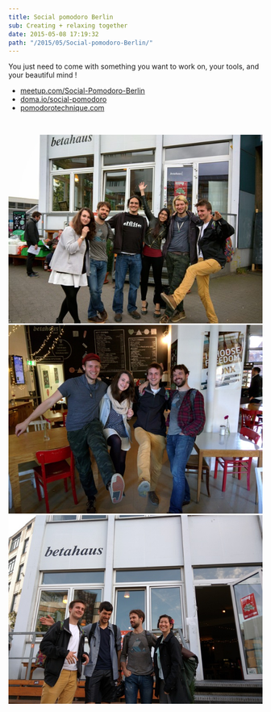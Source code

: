 ```yaml
---
title: Social pomodoro Berlin
sub: Creating + relaxing together
date: 2015-05-08 17:19:32
path: "/2015/05/Social-pomodoro-Berlin/"
---
```


You just need to come with something you want to work on, your tools, and your beautiful mind !

* [meetup.com/Social-Pomodoro-Berlin](http://www.meetup.com/Social-Pomodoro-Berlin)
* [doma.io/social-pomodoro](http://doma.io/social-pomodoro)
* [pomodorotechnique.com](http://pomodorotechnique.com)

<br />

![Social Pomodoro Berlin group picture](./social-pomodoro-berlin-3.jpg)
![Social Pomodoro Berlin group picture](./social-pomodoro-berlin-2.jpg)
![Social Pomodoro Berlin group picture](./social-pomodoro-berlin-1.jpg)

